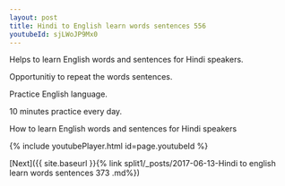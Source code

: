 ```yaml
---
layout: post
title: Hindi to English learn words sentences 556 
youtubeId: sjLWoJP9Mx0
---
```

 
 
Helps to learn English words and sentences for Hindi speakers.

Opportunitiy to repeat the words sentences. 

Practice English language. 
 
10 minutes practice every day. 
 
How to learn English words and sentences for Hindi speakers 
 
{% include youtubePlayer.html id=page.youtubeId %}
 
 
[Next]({{ site.baseurl }}{% link  split1/_posts/2017-06-13-Hindi to english learn words sentences 373 .md%})
 

